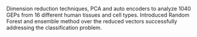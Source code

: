 Dimension reduction techniques, PCA and auto encoders to analyze 1040 GEPs from 16 different human tissues and cell types.
Introduced Random Forest and ensemble method over the reduced vectors successfully addressing the classification problem.
